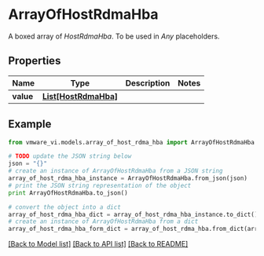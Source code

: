 # ArrayOfHostRdmaHba

A boxed array of *HostRdmaHba*. To be used in *Any* placeholders. 

## Properties
Name | Type | Description | Notes
------------ | ------------- | ------------- | -------------
**value** | [**List[HostRdmaHba]**](HostRdmaHba.md) |  | 

## Example

```python
from vmware_vi.models.array_of_host_rdma_hba import ArrayOfHostRdmaHba

# TODO update the JSON string below
json = "{}"
# create an instance of ArrayOfHostRdmaHba from a JSON string
array_of_host_rdma_hba_instance = ArrayOfHostRdmaHba.from_json(json)
# print the JSON string representation of the object
print ArrayOfHostRdmaHba.to_json()

# convert the object into a dict
array_of_host_rdma_hba_dict = array_of_host_rdma_hba_instance.to_dict()
# create an instance of ArrayOfHostRdmaHba from a dict
array_of_host_rdma_hba_form_dict = array_of_host_rdma_hba.from_dict(array_of_host_rdma_hba_dict)
```
[[Back to Model list]](../README.md#documentation-for-models) [[Back to API list]](../README.md#documentation-for-api-endpoints) [[Back to README]](../README.md)


